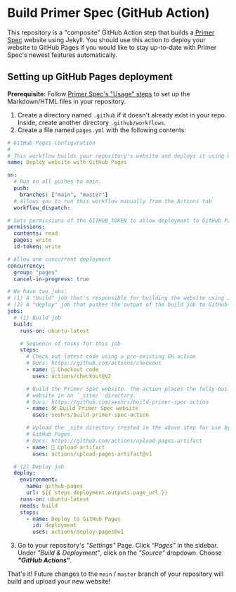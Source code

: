 # Build Primer Spec (GitHub Action)

This repository is a "composite" GitHub Action step that builds a [Primer Spec](https://github.com/eecs485staff/primer-spec) website using Jekyll. You should use this action to deploy your website to GitHub Pages if you would like to stay up-to-date with Primer Spec's newest features automatically.

## Setting up GitHub Pages deployment

**Prerequisite:** Follow [Primer Spec's "Usage" steps](https://github.com/eecs485staff/primer-spec#usage) to set up the Markdown/HTML files in your repository.

1. Create a directory named `.github` if it doesn't already exist in your repo. Inside, create another directory `.github/workflows`.
2. Create a file named `pages.yml` with the following contents:
```yml
# GitHub Pages Configuration
#
# This workflow builds your repository's website and deploys it using GitHub Pages.
name: Deploy website with GitHub Pages

on:
  # Run on all pushes to main.
  push:
    branches: ["main", "master"]
  # Allows you to run this workflow manually from the Actions tab
  workflow_dispatch:

# Sets permissions of the GITHUB_TOKEN to allow deployment to GitHub Pages
permissions:
  contents: read
  pages: write
  id-token: write

# Allow one concurrent deployment
concurrency:
  group: "pages"
  cancel-in-progress: true

# We have two jobs:
# (1) A "build" job that's responsible for building the website using Jekyll.
# (2) A "deploy" job that pushes the output of the build job to GitHub Pages.
jobs:
  # (1) Build job
  build:
    runs-on: ubuntu-latest

    # Sequence of tasks for this job
    steps:
      # Check out latest code using a pre-existing GH action
      # Docs: https://github.com/actions/checkout
      - name: 📁 Checkout code
        uses: actions/checkout@v2

      # Build the Primer Spec website. The action places the fully-built
      # website in an `_site/` directory.
      # Docs: https://github.com/seshrs/build-primer-spec-action
      - name: 🛠 Build Primer Spec website
        uses: seshrs/build-primer-spec-action

      # Upload the _site directory created in the above step for use by
      # GitHub Pages.
      # Docs: https://github.com/actions/upload-pages-artifact
      - name: 🏺 Upload artifact
        uses: actions/upload-pages-artifact@v1

  # (2) Deploy job
  deploy:
    environment:
      name: github-pages
      url: ${{ steps.deployment.outputs.page_url }}
    runs-on: ubuntu-latest
    needs: build
    steps:
      - name: Deploy to GitHub Pages
        id: deployment
        uses: actions/deploy-pages@v1
```
3. Go to your repository's *"Settings"* Page. Click *"Pages"* in the sidebar. Under *"Build & Deployment"*, click on the *"Source"* dropdown. Choose ***"GitHub Actions"***.

That's it! Future changes to the `main` / `master` branch of your repository will build and upload your new website!
